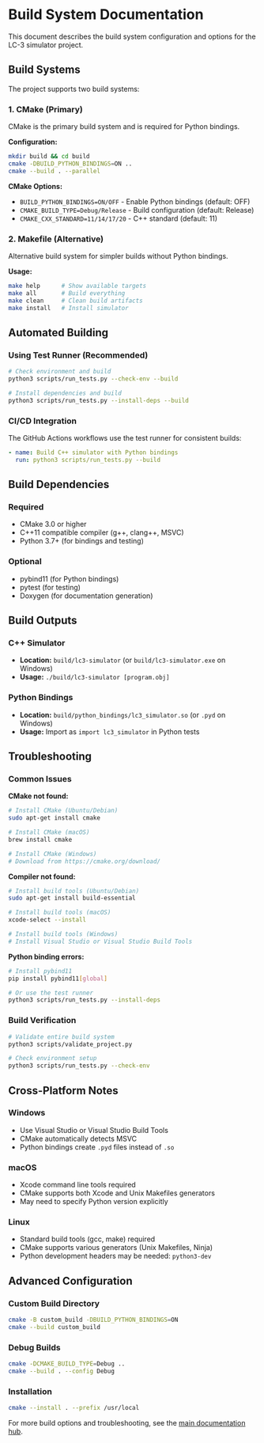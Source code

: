 # Build System Documentation

This document describes the build system configuration and options for the LC-3 simulator project.

## Build Systems

The project supports two build systems:

### 1. CMake (Primary)
CMake is the primary build system and is required for Python bindings.

**Configuration:**
```bash
mkdir build && cd build
cmake -DBUILD_PYTHON_BINDINGS=ON ..
cmake --build . --parallel
```

**CMake Options:**
- `BUILD_PYTHON_BINDINGS=ON/OFF` - Enable Python bindings (default: OFF)
- `CMAKE_BUILD_TYPE=Debug/Release` - Build configuration (default: Release)
- `CMAKE_CXX_STANDARD=11/14/17/20` - C++ standard (default: 11)

### 2. Makefile (Alternative)
Alternative build system for simpler builds without Python bindings.

**Usage:**
```bash
make help      # Show available targets
make all       # Build everything
make clean     # Clean build artifacts
make install   # Install simulator
```

## Automated Building

### Using Test Runner (Recommended)
```bash
# Check environment and build
python3 scripts/run_tests.py --check-env --build

# Install dependencies and build
python3 scripts/run_tests.py --install-deps --build
```

### CI/CD Integration
The GitHub Actions workflows use the test runner for consistent builds:
```yaml
- name: Build C++ simulator with Python bindings
  run: python3 scripts/run_tests.py --build
```

## Build Dependencies

### Required
- CMake 3.0 or higher
- C++11 compatible compiler (g++, clang++, MSVC)
- Python 3.7+ (for bindings and testing)

### Optional
- pybind11 (for Python bindings)
- pytest (for testing)
- Doxygen (for documentation generation)

## Build Outputs

### C++ Simulator
- **Location:** `build/lc3-simulator` (or `build/lc3-simulator.exe` on Windows)
- **Usage:** `./build/lc3-simulator [program.obj]`

### Python Bindings
- **Location:** `build/python_bindings/lc3_simulator.so` (or `.pyd` on Windows)
- **Usage:** Import as `import lc3_simulator` in Python tests

## Troubleshooting

### Common Issues

**CMake not found:**
```bash
# Install CMake (Ubuntu/Debian)
sudo apt-get install cmake

# Install CMake (macOS)
brew install cmake

# Install CMake (Windows)
# Download from https://cmake.org/download/
```

**Compiler not found:**
```bash
# Install build tools (Ubuntu/Debian)
sudo apt-get install build-essential

# Install build tools (macOS)
xcode-select --install

# Install build tools (Windows)
# Install Visual Studio or Visual Studio Build Tools
```

**Python binding errors:**
```bash
# Install pybind11
pip install pybind11[global]

# Or use the test runner
python3 scripts/run_tests.py --install-deps
```

### Build Verification
```bash
# Validate entire build system
python3 scripts/validate_project.py

# Check environment setup
python3 scripts/run_tests.py --check-env
```

## Cross-Platform Notes

### Windows
- Use Visual Studio or Visual Studio Build Tools
- CMake automatically detects MSVC
- Python bindings create `.pyd` files instead of `.so`

### macOS
- Xcode command line tools required
- CMake supports both Xcode and Unix Makefiles generators
- May need to specify Python version explicitly

### Linux
- Standard build tools (gcc, make) required
- CMake supports various generators (Unix Makefiles, Ninja)
- Python development headers may be needed: `python3-dev`

## Advanced Configuration

### Custom Build Directory
```bash
cmake -B custom_build -DBUILD_PYTHON_BINDINGS=ON
cmake --build custom_build
```

### Debug Builds
```bash
cmake -DCMAKE_BUILD_TYPE=Debug ..
cmake --build . --config Debug
```

### Installation
```bash
cmake --install . --prefix /usr/local
```

For more build options and troubleshooting, see the [main documentation hub](README.md).
